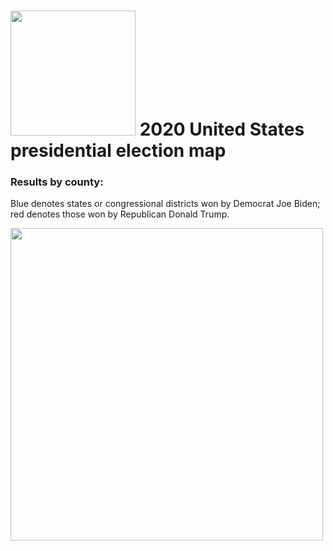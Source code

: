 # <img src="https://raw.githubusercontent.com/shamilkhan/us_election_map/master/src/data/election2020-line.svg" width="200px" /> 2020 United States presidential election map

### Results by county:
Blue denotes states or congressional districts won by Democrat Joe Biden; red denotes those won by Republican Donald Trump.

<img src="https://upload.wikimedia.org/wikipedia/commons/5/59/United_States_presidential_election_results_by_county%2C_2020.svg" width="500px" />
